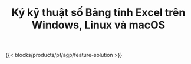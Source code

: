 ﻿---
title: Ký kỹ thuật số Bảng tính Excel trên Windows, Linux và macOS 
weight: 7730
url: /vi/signature
description: Ứng dụng và API miễn phí để quản lý chữ ký hình ảnh và văn bản trên các tệp XLS, XLSX và ODS
---
{{< blocks/products/pf/agp/feature-solution >}} 

